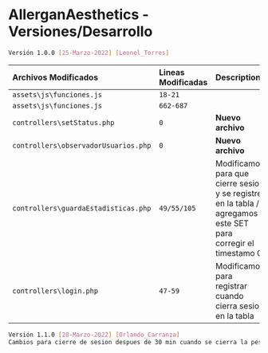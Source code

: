 # AllerganAesthetics - Versiones/Desarrollo


```sh
Versión 1.0.0 [25-Marzo-2022] [Leonel_Torres]
```

| Archivos Modificados | Lineas Modificadas     | Description                |
| :-------- | :------- | :------------------------- |
| `assets\js\funciones.js` | `18-21` |  |
| `assets\js\funciones.js` | `662-687` |  |
| `controllers\setStatus.php` | `0` | **Nuevo archivo** |
| `controllers\observadorUsuarios.php` | `0` | **Nuevo archivo** |
| `controllers\guardaEstadisticas.php` | `49/55/105` | Modificamos para que cierre sesion y se registre en la tabla / agregamos este SET para corregir el timestamo 0 |
| `controllers\login.php` | `47-59` | Modificamos para registrar cuando cierra sesion en la tabla |

```sh
Versión 1.1.0 [28-Marzo-2022] [Orlando_Carranza]
Cambios para cierre de sesion despues de 30 min cuando se cierra la pestaña
```


